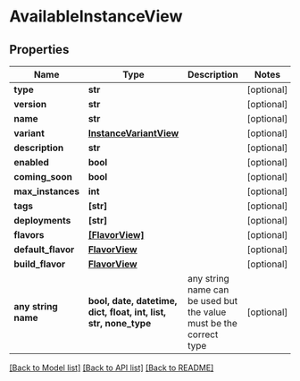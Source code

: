 # AvailableInstanceView


## Properties
Name | Type | Description | Notes
------------ | ------------- | ------------- | -------------
**type** | **str** |  | [optional] 
**version** | **str** |  | [optional] 
**name** | **str** |  | [optional] 
**variant** | [**InstanceVariantView**](InstanceVariantView.md) |  | [optional] 
**description** | **str** |  | [optional] 
**enabled** | **bool** |  | [optional] 
**coming_soon** | **bool** |  | [optional] 
**max_instances** | **int** |  | [optional] 
**tags** | **[str]** |  | [optional] 
**deployments** | **[str]** |  | [optional] 
**flavors** | [**[FlavorView]**](FlavorView.md) |  | [optional] 
**default_flavor** | [**FlavorView**](FlavorView.md) |  | [optional] 
**build_flavor** | [**FlavorView**](FlavorView.md) |  | [optional] 
**any string name** | **bool, date, datetime, dict, float, int, list, str, none_type** | any string name can be used but the value must be the correct type | [optional]

[[Back to Model list]](../README.md#documentation-for-models) [[Back to API list]](../README.md#documentation-for-api-endpoints) [[Back to README]](../README.md)


